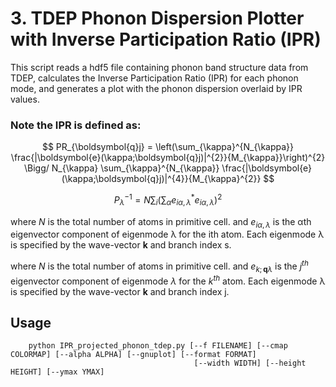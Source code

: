 # 3. TDEP Phonon Dispersion Plotter with Inverse Participation Ratio (IPR)

This script reads a hdf5 file containing phonon band structure data from TDEP, calculates the Inverse Participation Ratio (IPR) for each phonon mode, and generates a plot with the phonon dispersion overlaid by IPR values.

### Note the IPR is defined as:

$$
PR_{\boldsymbol{q}j} = \left(\sum_{\kappa}^{N_{\kappa}} \frac{|\boldsymbol{e}(\kappa;\boldsymbol{q}j)|^{2}}{M_{\kappa}}\right)^{2} \Bigg/
N_{\kappa} \sum_{\kappa}^{N_{\kappa}} \frac{|\boldsymbol{e}(\kappa;\boldsymbol{q}j)|^{4}}{M_{\kappa}^{2}}
$$


$$
P_{\lambda}^{-1}=N \sum_{i}\left(\sum_{\alpha} e_{i \alpha, \lambda}^{*} e_{i \alpha, \lambda}\right)^{2}
$$

where *N* is the total number of atoms in primitive cell. and $e_{i \alpha, \lambda}$ is the αth eigenvector component of eigenmode λ for the ith atom. Each eigenmode λ is specified by the wave-vector **k** and branch index s. 


where *N* is the total number of atoms in primitive cell. and $e_{k; \boldsymbol{q}\lambda}$ is the $j^{th}$ eigenvector component of eigenmode $\lambda$ for the $k^{th}$ atom. Each eigenmode λ is specified by the wave-vector **k** and branch index j. 

## Usage
```shell
    python IPR_projected_phonon_tdep.py [--f FILENAME] [--cmap COLORMAP] [--alpha ALPHA] [--gnuplot] [--format FORMAT]
                                         [--width WIDTH] [--height HEIGHT] [--ymax YMAX]

